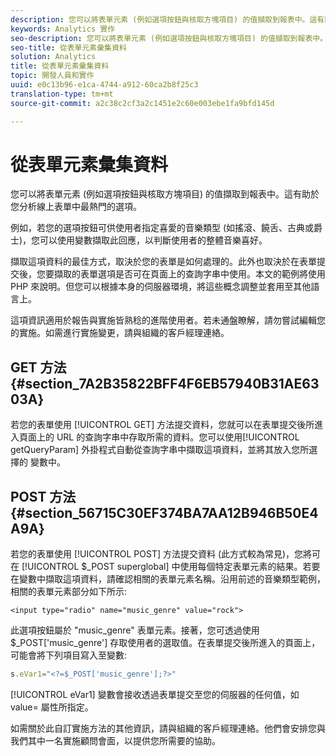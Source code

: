 ```yaml
---
description: 您可以將表單元素 (例如選項按鈕與核取方塊項目) 的值擷取到報表中。這有助於您分析線上表單中最熱門的選項。
keywords: Analytics 實作
seo-description: 您可以將表單元素 (例如選項按鈕與核取方塊項目) 的值擷取到報表中。這有助於您分析線上表單中最熱門的選項。
seo-title: 從表單元素彙集資料
solution: Analytics
title: 從表單元素彙集資料
topic: 開發人員和實作
uuid: e0c13b96-e1ca-4744-a912-60ca2b8f25c3
translation-type: tm+mt
source-git-commit: a2c38c2cf3a2c1451e2c60e003ebe1fa9bfd145d

---
```



# 從表單元素彙集資料

您可以將表單元素 (例如選項按鈕與核取方塊項目) 的值擷取到報表中。這有助於您分析線上表單中最熱門的選項。

例如，若您的選項按鈕可供使用者指定喜愛的音樂類型 (如搖滾、饒舌、古典或爵士)，您可以使用變數擷取此回應，以判斷使用者的整體音樂喜好。

擷取這項資料的最佳方式，取決於您的表單是如何處理的。此外也取決於在表單提交後，您要擷取的表單選項是否可在頁面上的查詢字串中使用。本文的範例將使用 PHP 來說明。但您可以根據本身的伺服器環境，將這些概念調整並套用至其他語言上。

這項資訊適用於報告與實施皆熟稔的進階使用者。若未通盤瞭解，請勿嘗試編輯您的實施。如需進行實施變更，請與組織的客戶經理連絡。

## GET 方法 {#section_7A2B35822BFF4F6EB57940B31AE6303A}

若您的表單使用 [!UICONTROL GET] 方法提交資料，您就可以在表單提交後所進入頁面上的 URL 的查詢字串中存取所需的資料。您可以使用[!UICONTROL getQueryParam] 外掛程式自動從查詢字串中擷取這項資料，並將其放入您所選擇的   變數中。

## POST 方法 {#section_56715C30EF374BA7AA12B946B50E4A9A}

若您的表單使用 [!UICONTROL POST] 方法提交資料 (此方式較為常見)，您將可在 [!UICONTROL $_POST superglobal] 中使用每個特定表單元素的結果。若要在變數中擷取這項資料，請確認相關的表單元素名稱。沿用前述的音樂類型範例，相關的表單元素部分如下所示: 

```
<input type="radio" name="music_genre" value="rock">
```

此選項按鈕屬於 "music_genre" 表單元素。接著，您可透過使用 $_POST['music_genre'] 存取使用者的選取值。在表單提交後所進入的頁面上，可能會將下列項目寫入至變數: 

```js
s.eVar1="<?=$_POST['music_genre'];?>"
```

[!UICONTROL eVar1] 變數會接收透過表單提交至您的伺服器的任何值，如 value= 屬性所指定。

如需關於此自訂實施方法的其他資訊，請與組織的客戶經理連絡。他們會安排您與我們其中一名實施顧問會面，以提供您所需要的協助。
